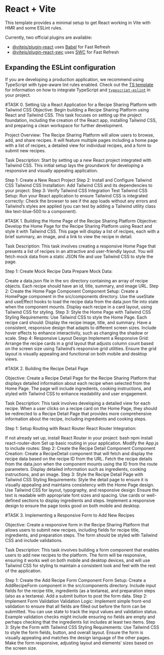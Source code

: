 # React + Vite

This template provides a minimal setup to get React working in Vite with HMR and some ESLint rules.

Currently, two official plugins are available:

- [@vitejs/plugin-react](https://github.com/vitejs/vite-plugin-react/blob/main/packages/plugin-react) uses [Babel](https://babeljs.io/) for Fast Refresh
- [@vitejs/plugin-react-swc](https://github.com/vitejs/vite-plugin-react/blob/main/packages/plugin-react-swc) uses [SWC](https://swc.rs/) for Fast Refresh

## Expanding the ESLint configuration

If you are developing a production application, we recommend using TypeScript with type-aware lint rules enabled. Check out the [TS template](https://github.com/vitejs/vite/tree/main/packages/create-vite/template-react-ts) for information on how to integrate TypeScript and [`typescript-eslint`](https://typescript-eslint.io) in your project.


#TASK 0. Setting Up a React Application for a Recipe Sharing Platform with Tailwind CSS
Objective: Begin building a Recipe Sharing Platform using React and Tailwind CSS. This task focuses on setting up the project foundation, including the creation of the React app, installing Tailwind CSS, and preparing a clean workspace for further development.

Project Overview:
The Recipe Sharing Platform will allow users to browse, add, and share recipes. It will feature multiple pages including a home page with a list of recipes, a detailed view for individual recipes, and a form to submit new recipes.

Task Description:
Start by setting up a new React project integrated with Tailwind CSS. This initial setup lays the groundwork for developing a responsive and visually appealing application.

Step 1: Create a New React Project
Step 2: Install and Configure Tailwind CSS
Tailwind CSS Installation:
Add Tailwind CSS and its dependencies to your project:
Step 3: Verify Tailwind CSS Integration
Test Tailwind CSS Setup:
Run your React application to ensure Tailwind CSS is integrated correctly:
Check the browser to see if the app loads without any errors and Tailwind’s styles are applied (you can test by adding a Tailwind utility class like text-blue-500 to a component).

#TASK 1. Building the Home Page of the Recipe Sharing Platform
Objective: Develop the Home Page for the Recipe Sharing Platform using React and style it with Tailwind CSS. This page will display a list of recipes, each with a brief summary, an image, and a link to view the recipe in detail.

Task Description:
This task involves creating a responsive Home Page that presents a list of recipes in an attractive and user-friendly layout. You will fetch mock data from a static JSON file and use Tailwind CSS to style the page.

Step 1: Create Mock Recipe Data
Prepare Mock Data:

Create a data.json file in the src directory containing an array of recipe objects. Each recipe should have an id, title, summary, and image URL.
Step 2: Create the Home Page Component
Component Setup:
Create a HomePage component in the src/components directory.
Use the useState and useEffect hooks to load the recipe data from the data.json file into state when the component mounts.
Display each recipe in a card layout, using Tailwind CSS for styling.
Step 3: Style the Home Page with Tailwind CSS
Styling Requirements:
Use Tailwind CSS to style the Home Page. Each recipe card should:
Display the recipe image, title, and summary.
Have a consistent, responsive design that adapts to different screen sizes.
Include hover effects to enhance interactivity, such as changing the shadow or scale.
Step 4: Responsive Layout Design
Implement a Responsive Grid:
Arrange the recipe cards in a grid layout that adjusts column count based on the screen size using Tailwind’s responsive grid utilities.
Ensure the grid layout is visually appealing and functional on both mobile and desktop views.

#TASK 2. Building the Recipe Detail Page

Objective: Create a Recipe Detail Page for the Recipe Sharing Platform that displays detailed information about each recipe when selected from the Home Page. The page will include ingredients, cooking instructions, and styled with Tailwind CSS to enhance readability and user engagement.

Task Description:
This task involves developing a detailed view for each recipe. When a user clicks on a recipe card on the Home Page, they should be redirected to a Recipe Detail Page that provides more comprehensive information about the recipe, including ingredients and cooking steps.

Step 1: Setup Routing with React Router
React Router Integration:

If not already set up, install React Router in your project: bash npm install react-router-dom
Set up basic routing in your application. Modify the App.js to include routes:
Step 2: Create the Recipe Detail Component
Component Creation:
Create a RecipeDetail component that will fetch and display the recipe data based on the recipe ID from the URL.
Fetch the recipe details from the data.json when the component mounts using the ID from the route parameters.
Display detailed information such as ingredients, cooking instructions, and an image.
Step 3: Style the Recipe Detail Page with Tailwind CSS
Styling Requirements:
Style the detail page to ensure it is visually appealing and maintains consistency with the Home Page design.
Use Tailwind CSS for layout, typography, and responsive design:
Ensure the text is readable with appropriate font sizes and spacing.
Use cards or well-defined sections to display ingredients and steps.
Implement a responsive design to ensure the page looks good on both mobile and desktop.

#TASK 3. Implementing a Responsive Form to Add New Recipes

Objective: Create a responsive form in the Recipe Sharing Platform that allows users to submit new recipes, including fields for recipe title, ingredients, and preparation steps. The form should be styled with Tailwind CSS and include validations.

Task Description:
This task involves building a form component that enables users to add new recipes to the platform. The form will be responsive, ensuring it works well on both mobile and desktop devices, and will use Tailwind CSS for styling to maintain a consistent look and feel with the rest of the application.

Step 1: Create the Add Recipe Form Component
Form Setup:
Create a AddRecipeForm component in the src/components directory.
Include input fields for the recipe title, ingredients (as a textarea), and preparation steps (also as a textarea).
Add a submit button to post the form data.
Step 2: Implement Form Validation
Validation Logic:
Implement simple front-end validation to ensure that all fields are filled out before the form can be submitted. You can use state to track the input values and validation status.
Example validation checks might include ensuring no fields are empty and perhaps checking that the ingredients list includes at least two items.
Step 3: Style the Form with Tailwind CSS
Styling Requirements:
Use Tailwind CSS to style the form fields, button, and overall layout. Ensure the form is visually appealing and matches the design language of the other pages.
Make the form responsive, adjusting layout and elements’ sizes based on the screen size.